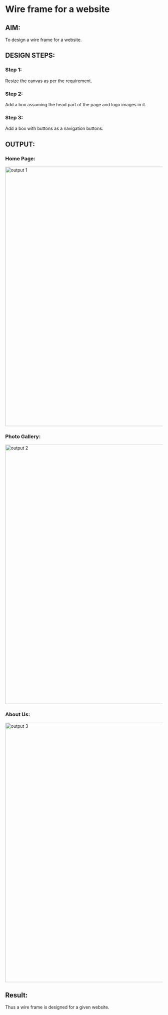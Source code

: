 # Wire frame for a website

## AIM:
To design a wire frame for a website.

## DESIGN STEPS:

### Step 1:
Resize the canvas as per the requirement.

### Step 2:
Add a box assuming the head part of the page and logo images in it.

### Step 3:
Add a box with buttons as a navigation buttons.

## OUTPUT:
### Home Page:
<img width="828" alt="output 1" src="https://user-images.githubusercontent.com/93427011/154914977-0297b841-7bd5-4b60-bff8-865ffa7c2eab.png">

### Photo Gallery:
<img width="828" alt="output 2" src="https://user-images.githubusercontent.com/93427011/154914998-89d31128-84e7-477b-8d52-162936608042.png">

### About Us:
<img width="828" alt="output 3" src="https://user-images.githubusercontent.com/93427011/154915013-16c6c860-5385-426b-9ea5-e9c1877963e9.png">

## Result:
Thus a wire frame is designed for a given website.
